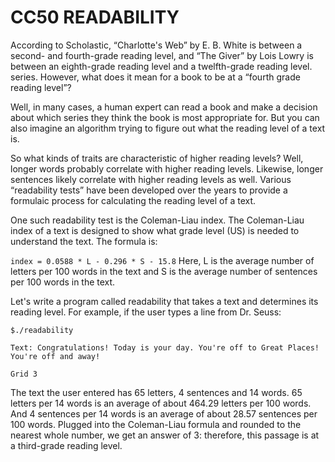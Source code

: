 # CC50 READABILITY

According to Scholastic, “Charlotte's Web” by E. B. White is between a second- and fourth-grade reading level, and “The Giver” by Lois Lowry is between an eighth-grade reading level and a twelfth-grade reading level. series. However, what does it mean for a book to be at a “fourth grade reading level”?

Well, in many cases, a human expert can read a book and make a decision about which series they think the book is most appropriate for. But you can also imagine an algorithm trying to figure out what the reading level of a text is.

So what kinds of traits are characteristic of higher reading levels? Well, longer words probably correlate with higher reading levels. Likewise, longer sentences likely correlate with higher reading levels as well. Various “readability tests” have been developed over the years to provide a formulaic process for calculating the reading level of a text.

One such readability test is the Coleman-Liau index. The Coleman-Liau index of a text is designed to show what grade level (US) is needed to understand the text. The formula is:

`index = 0.0588 * L - 0.296 * S - 15.8`
Here, L is the average number of letters per 100 words in the text and S is the average number of sentences per 100 words in the text.

Let's write a program called readability that takes a text and determines its reading level. For example, if the user types a line from Dr. Seuss:

`$./readability`

`Text: Congratulations! Today is your day. You're off to Great Places! You're off and away!`

`Grid 3`

The text the user entered has 65 letters, 4 sentences and 14 words. 65 letters per 14 words is an average of about 464.29 letters per 100 words. And 4 sentences per 14 words is an average of about 28.57 sentences per 100 words. Plugged into the Coleman-Liau formula and rounded to the nearest whole number, we get an answer of 3: therefore, this passage is at a third-grade reading level.
